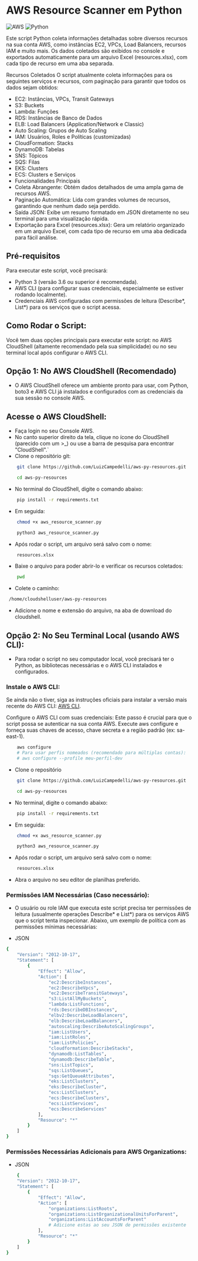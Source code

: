 # AWS Resource Scanner em Python

![AWS](https://img.shields.io/badge/AWS-%23FF9900.svg?style=for-the-badge&logo=amazon-aws&logoColor=white)	![Python](https://img.shields.io/badge/python-3670A0?style=for-the-badge&logo=python&logoColor=ffdd54)

Este script Python coleta informações detalhadas sobre diversos recursos na sua conta AWS, como instâncias EC2, VPCs, Load Balancers, recursos IAM e muito mais. Os dados coletados são exibidos no console e exportados automaticamente para um arquivo Excel (resources.xlsx), com cada tipo de recurso em uma aba separada.

Recursos Coletados
O script atualmente coleta informações para os seguintes serviços e recursos, com paginação para garantir que todos os dados sejam obtidos:

- EC2: Instâncias, VPCs, Transit Gateways
- S3: Buckets
- Lambda: Funções
- RDS: Instâncias de Banco de Dados
- ELB: Load Balancers (Application/Network e Classic)
- Auto Scaling: Grupos de Auto Scaling
- IAM: Usuários, Roles e Políticas (customizadas)
- CloudFormation: Stacks
- DynamoDB: Tabelas
- SNS: Tópicos
- SQS: Filas
- EKS: Clusters
- ECS: Clusters e Serviços
- Funcionalidades Principais
- Coleta Abrangente: Obtém dados detalhados de uma ampla gama de recursos AWS.
- Paginação Automática: Lida com grandes volumes de recursos, garantindo que nenhum dado seja perdido.
- Saída JSON: Exibe um resumo formatado em JSON diretamente no seu terminal para uma visualização rápida.
- Exportação para Excel (resources.xlsx): Gera um relatório organizado em um arquivo Excel, com cada tipo de recurso em uma aba dedicada para fácil análise.

## Pré-requisitos

Para executar este script, você precisará:

- Python 3 (versão 3.6 ou superior é recomendada).
- AWS CLI (para configurar suas credenciais, especialmente se estiver rodando localmente).
- Credenciais AWS configuradas com permissões de leitura (Describe*, List*) para os serviços que o script acessa.

## Como Rodar o Script:

Você tem duas opções principais para executar este script: no AWS CloudShell (altamente recomendado pela sua simplicidade) ou no seu terminal local após configurar o AWS CLI.

## Opção 1: No AWS CloudShell (Recomendado)
- O AWS CloudShell oferece um ambiente pronto para usar, com Python, boto3 e AWS CLI já instalados e configurados com as credenciais da sua sessão no console AWS.

## Acesse o AWS CloudShell:

- Faça login no seu Console AWS.
- No canto superior direito da tela, clique no ícone do CloudShell (parecido com um >_) ou use a barra de pesquisa para encontrar "CloudShell".`
- Clone o repositório git:
```sh
    git clone https://github.com/LuizCampedelli/aws-py-resources.git
```
```sh
    cd aws-py-resources
```
- No terminal do CloudShell, digite o comando abaixo:
```sh
    pip install -r requirements.txt
```
- Em seguida:
```sh
    chmod +x aws_resource_scanner.py
```
```sh
    python3 aws_resource_scanner.py
```
- Após rodar o script, um arquivo será salvo com o nome:
```sh
    resources.xlsx
```

- Baixe o arquivo para poder abrir-lo e verificar os recursos coletados:

```sh
    pwd
```
- Colete o caminho:

```sh
 /home/cloudshelluser/aws-py-resources
```

- Adicione o nome e extensão do arquivo, na aba de download do cloudshell.

## Opção 2: No Seu Terminal Local (usando AWS CLI):

- Para rodar o script no seu computador local, você precisará ter o Python, as bibliotecas necessárias e o AWS CLI instalados e configurados.

### Instale o AWS CLI:
Se ainda não o tiver, siga as instruções oficiais para instalar a versão mais recente do AWS CLI: [AWS CLI](https://docs.aws.amazon.com/cli/latest/userguide/getting-started-install.html).

Configure o AWS CLI com suas credenciais:
Este passo é crucial para que o script possa se autenticar na sua conta AWS. Execute aws configure e forneça suas chaves de acesso, chave secreta e a região padrão (ex: sa-east-1).

```sh
    aws configure
    # Para usar perfis nomeados (recomendado para múltiplas contas):
    # aws configure --profile meu-perfil-dev
```
- Clone o repositório
```sh
    git clone https://github.com/LuizCampedelli/aws-py-resources.git
```
```sh
    cd aws-py-resources
```
- No terminal, digite o comando abaixo:
```sh
    pip install -r requirements.txt
```
- Em seguida:
```sh
    chmod +x aws_resource_scanner.py
```
```sh
    python3 aws_resource_scanner.py
```
- Após rodar o script, um arquivo será salvo com o nome:
```sh
    resources.xlsx
```
- Abra o arquivo no seu editor de planilhas preferido.

### Permissões IAM Necessárias (Caso necessário):
- O usuário ou role IAM que executa este script precisa ter permissões de leitura (usualmente operações Describe* e List*) para os serviços AWS que o script tenta inspecionar. Abaixo, um exemplo de política com as permissões mínimas necessárias:

- JSON

```sh
{
    "Version": "2012-10-17",
    "Statement": [
        {
            "Effect": "Allow",
            "Action": [
                "ec2:DescribeInstances",
                "ec2:DescribeVpcs",
                "ec2:DescribeTransitGateways",
                "s3:ListAllMyBuckets",
                "lambda:ListFunctions",
                "rds:DescribeDBInstances",
                "elbv2:DescribeLoadBalancers",
                "elb:DescribeLoadBalancers",
                "autoscaling:DescribeAutoScalingGroups",
                "iam:ListUsers",
                "iam:ListRoles",
                "iam:ListPolicies",
                "cloudformation:DescribeStacks",
                "dynamodb:ListTables",
                "dynamodb:DescribeTable",
                "sns:ListTopics",
                "sqs:ListQueues",
                "sqs:GetQueueAttributes",
                "eks:ListClusters",
                "eks:DescribeCluster",
                "ecs:ListClusters",
                "ecs:DescribeClusters",
                "ecs:ListServices",
                "ecs:DescribeServices"
            ],
            "Resource": "*"
        }
    ]
}
```

### Permissões Necessárias Adicionais para AWS Organizations:

- JSON

```sh
    {
    "Version": "2012-10-17",
    "Statement": [
        {
            "Effect": "Allow",
            "Action": [
                "organizations:ListRoots",
                "organizations:ListOrganizationalUnitsForParent",
                "organizations:ListAccountsForParent"
                # Adicione estas ao seu JSON de permissões existente
            ],
            "Resource": "*"
        }
    ]
}
```